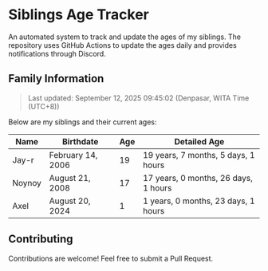 # Siblings Age Tracker

An automated system to track and update the ages of my siblings. The repository uses GitHub Actions to update the ages daily and provides notifications through Discord.

## Family Information

> Last updated: September 12, 2025 09:45:02 (Denpasar, WITA Time (UTC+8))

Below are my siblings and their current ages:

| Name | Birthdate | Age | Detailed Age |
|------|-----------|-----|-------------|
| Jay-r | February 14, 2006 | 19 | 19 years, 7 months, 5 days, 1 hours |
| Noynoy | August 21, 2008 | 17 | 17 years, 0 months, 26 days, 1 hours |
| Axel | August 20, 2024 | 1 | 1 years, 0 months, 23 days, 1 hours |

## Contributing

Contributions are welcome! Feel free to submit a Pull Request.